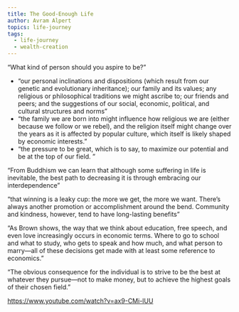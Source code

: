 ```yaml
---
title: The Good-Enough Life
author: Avram Alpert
topics: life-journey
tags:
  - life-journey
  - wealth-creation
---
```

“What kind of person should you aspire to be?”

- “our personal inclinations and dispositions (which result from our genetic and evolutionary inheritance); our family and its values; any religious or philosophical traditions we might ascribe to; our friends and peers; and the suggestions of our social, economic, political, and cultural structures and norms”
- “the family we are born into might influence how religious we are (either because we follow or we rebel), and the religion itself might change over the years as it is affected by popular culture, which itself is likely shaped by economic interests.”
- “the pressure to be great, which is to say, to maximize our potential and be at the top of our field. ”


“From Buddhism we can learn that although some suffering in life is inevitable, the best path to decreasing it is through embracing our interdependence”

“that winning is a leaky cup: the more we get, the more we want. There’s always another promotion or accomplishment around the bend. Community and kindness, however, tend to have long-lasting benefits”

“As Brown shows, the way that we think about education, free speech, and even love increasingly occurs in economic terms. Where to go to school and what to study, who gets to speak and how much, and what person to marry—all of these decisions get made with at least some reference to economics.”


“The obvious consequence for the individual is to strive to be the best at whatever they pursue—not to make money, but to achieve the highest goals of their chosen field.”


https://www.youtube.com/watch?v=ax9-CMi-lUU




